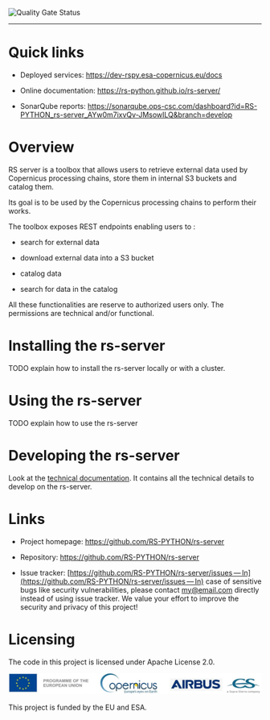 ![Quality Gate
Status](https://sonarqube.ops-csc.com/api/project_badges/measure?branch=develop&project=RS-PYTHON_rs-server_AYw0m7ixvQv-JMsowILQ&metric=alert_status&token=sqb_c9241ef82ea91a8e9a9b604570f834f622dfed05)

---

Quick links
===========

-   Deployed services: <https://dev-rspy.esa-copernicus.eu/docs>

-   Online documentation: <https://rs-python.github.io/rs-server/>

-   SonarQube reports:
    <https://sonarqube.ops-csc.com/dashboard?id=RS-PYTHON_rs-server_AYw0m7ixvQv-JMsowILQ&branch=develop>

Overview
========

RS server is a toolbox that allows users to retrieve external data used
by Copernicus processing chains, store them in internal S3 buckets and
catalog them.

Its goal is to be used by the Copernicus processing chains to perform
their works.

The toolbox exposes REST endpoints enabling users to :

-   search for external data

-   download external data into a S3 bucket

-   catalog data

-   search for data in the catalog

All these functionalities are reserve to authorized users only. The
permissions are technical and/or functional.

Installing the rs-server
========================

TODO explain how to install the rs-server locally or with a cluster.

Using the rs-server
===================

TODO explain how to use the rs-server

Developing the rs-server
========================

Look at the [technical
documentation](https://rs-python.github.io/rs-server/). It contains all
the technical details to develop on the rs-server.

Links
=====

-   Project homepage: <https://github.com/RS-PYTHON/rs-server>

-   Repository: <https://github.com/RS-PYTHON/rs-server>

-   Issue tracker:
    [https://github.com/RS-PYTHON/rs-server/issues — In](https://github.com/RS-PYTHON/rs-server/issues — In)
    case of sensitive bugs like security vulnerabilities, please contact
    <my@email.com> directly instead of using issue tracker. We value
    your effort to improve the security and privacy of this project!

Licensing
=========

The code in this project is licensed under Apache License 2.0.

![71%](/docs/images/banner_logo.jpg)

This project is funded by the EU and ESA.
